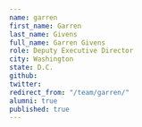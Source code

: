```yaml
---
name: garren
first_name: Garren
last_name: Givens
full_name: Garren Givens
role: Deputy Executive Director
city: Washington
state: D.C.
github: 
twitter: 
redirect_from: "/team/garren/"
alumni: true
published: true
---
```


